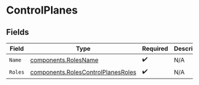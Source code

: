 # ControlPlanes


## Fields

| Field                                                                                    | Type                                                                                     | Required                                                                                 | Description                                                                              |
| ---------------------------------------------------------------------------------------- | ---------------------------------------------------------------------------------------- | ---------------------------------------------------------------------------------------- | ---------------------------------------------------------------------------------------- |
| `Name`                                                                                   | [components.RolesName](../../models/components/rolesname.md)                             | :heavy_check_mark:                                                                       | N/A                                                                                      |
| `Roles`                                                                                  | [components.RolesControlPlanesRoles](../../models/components/rolescontrolplanesroles.md) | :heavy_check_mark:                                                                       | N/A                                                                                      |